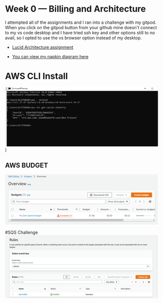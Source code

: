 # Week 0 — Billing and Architecture

I attempted all of the assignments and I ran into a challenge with my gitpod. When you click on the gitpod button from your github mine doesn't connect to my vs code desktop and I have tried ssh key and other options still to no avail, so I opted to use the vs browser option instead of my desktop. 

- [Lucid Architecture assignment](https://lucid.app/lucidchart/6f440f60-18ba-4709-a700-83c6310d39b9/edit?viewport_loc=-55%2C-448%2C4073%2C1926%2C0_0&invitationId=inv_3a713300-d3bd-4880-9d21-65ded43d27b4)

- [You can view my napkin diagram here](https://lucid.app/lucidchart/21c98aa7-8693-4dc6-976a-1abb40d14334/edit?view_items=qsUywmT1Zpum&invitationId=inv_225ccd69-5af4-46e2-8c36-0cbe7aebfc06)

#  AWS CLI Install
![](https://raw.githubusercontent.com/ruona-e/aws-bootcamp-cruddur-2023/main/journal/pics/AWS%20command%20prompt.PNG))

## AWS BUDGET
![](https://raw.githubusercontent.com/ruona-e/aws-bootcamp-cruddur-2023/main/journal/pics/AWS%20Budget.PNG)

#SQS Challenge
![](https://raw.githubusercontent.com/ruona-e/aws-bootcamp-cruddur-2023/main/journal/pics/SQS.PNG)
